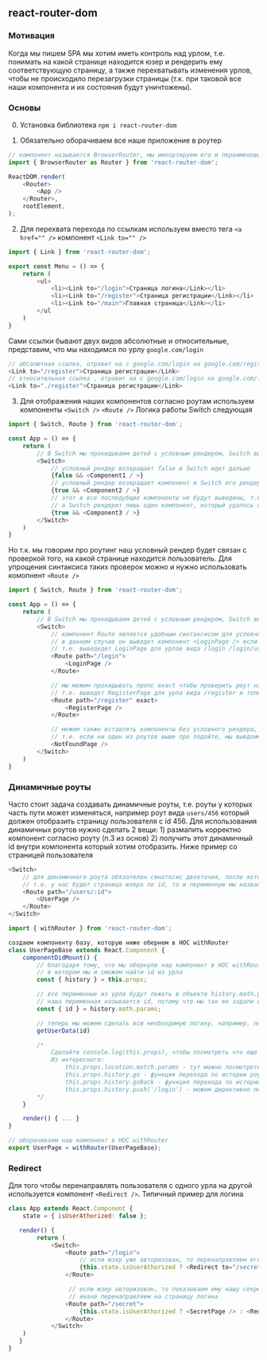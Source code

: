 ## react-router-dom

### Мотивация
Когда мы пишем SPA мы хотим иметь контроль над урлом, т.е. понимать на какой странице находится юзер и рендерить ему соответствующую страницу, а также перехватывать изменения урлов, чтобы не происходило перезагрузки страницы (т.к. при таковой все наши компонента и их состояния будут уничтожены).

### Основы

0. Установка библиотека ```npm i react-router-dom```

1. Обязательно оборачиваем все наше приложение в роутер
```javascript
// компонент называется BrowserRouter, мы импортируем его и переименовываем для удобства в просто Router
import { BrowserRouter as Router } from 'react-router-dom';

ReactDOM.render(
    <Router>
        <App />
    </Router>,
    rootElement,
);
```

2. Для перехвата перехода по ссылкам используем вместо тега ```<a href="" />``` компонент ```<Link to="" />```
```javascript
import { Link } from 'react-router-dom';

export const Menu = () => {
    return (
        <ul>
            <li><Link to="/login">Страница логина</Link></li>
            <li><Link to="/register">Страница регистрации</Link></li>
            <li><Link to="/main">Главная страница</Link></li>
        </ul
    )
}
```

Сами ссылки бывают двух видов абсолютные и относительные, представим, что мы находимся по урлу ```google.com/login```
```javascript
// абсолютная ссылка, отравит на с google.com/login на google.com/register
<Link to="/register">Страница регистрации</Link>
// относительная ссылка , отравит на с google.com/login на google.com/login/register
<Link to="./register">Страница регистрации</Link>
```

3. Для отображения наших компонентов согласно роутам используем компоненты ```<Switch />``` ```<Route />```
Логика работы Switch следующая
```javascript
import { Switch, Route } from 'react-router-dom';

const App = () => {
    return (
        // В Switch мы прокидываем детей с условным рендером, Switch выводит лишь первого, кого удалось успешно отрендерить
        <Switch>
            // условный рендер возвращает false и Switch идет дальше
            {false && <Component1 / >}
            // условный рендер возвращает компонент и Switch его рендерит
            {true && <Component2 / >}
            // этот и все последубщие компоненты не будут выведены, т.к. уже был отрендерен компонент ```<Component2 / >```
            // а Switch рендерит лишь один компонент, который удалось отрендерить первым
            {true && <Component3 / >}
        </Switch>
    )
}
```

Но т.к. мы говорим про роутинг наш условный рендер будет связан с проверкой того, на какой странице находится пользователь. Для упрощения синтаксиса таких проверок можно и нужно использовать комопнент ```<Route />```
```javascript
import { Switch, Route } from 'react-router-dom';

const App = () => {
    return (
        // В Switch мы прокидываем детей с условным рендером, Switch выводит лишь первого, кого удалось успешно отрендерить
        <Switch>
            // компонент Route является удобным синтаксисом для условного рендера
            // в данном случае он выведет компонент <LoginPage /> если наш роут НАЧИНАЕТСЯ с /login
            // т.е. выведедет LoginPage для урлов вида /login /login/user loging/2/someElse и т.д.
            <Route path="/login">
                <LoginPage />
            </Route>

            // мы можем прокидывать пропс exact чтобы проверить роут на ТОЧНОЕ СОВПАДНИЕ
            // т.е. выведет RegisterPage для урла вида /register и только для него
            <Route path="/register" exact>
                <RegisterPage />
            </Route>

            // можем также вставлять компоненты без условного рендера, например, тут мы вставили такой в самый конец
            // т.е. если ни один из роутов выше про подойте, мы вывдоим страницу <NotFoundPage />
            <NotFoundPage />
        </Switch>
    )
}
```

### Динамичные роуты
Часто стоит задача создавать динамичные роуты, т.е. роуты у которых часть пути может изменяться, например роут вида ```users/456``` который должен отобразить страницу пользователя с id 456. Для использования динамичных роутов нужно сделать 2 вещи: 1) размапить корректно компонент согласно роуту (п.3 из основ) 2) получить этот динамичный id внутри компонента который хотим отобразить. Ниже пример со страницей пользователя

```javascript
<Switch>
    // для динамичного роута обязателен синатксис двоеточия, после которого мы задаем произвольное имя переменной
    // т.е. у нас будет страница юзера по id, то и переменную мы назвали id
    <Route path="/users/:id">
        <UserPage />
    </Route>
</Switch>
```

```javascript
import { withRouter } from 'react-router-dom';

создаем компоненту базу, которую ниже обернем в HOC withRouter
class UserPageBase extends React.Component {
    componentDidMount() {
        // благодаря тому, что мы обернули наш компонент в HOC withRouter у нас появился пропс history
        // в котором мы и сможем найти id из урла
        const { history } = this.props;

        // все переменные из урла будут лежать в объекте history.math.params
        // наша переменная называется id, потому что мы так ее задали выше при мапинге роута <Route path="/users/:id">
        const { id } = history.math.params;

        // теперь мы можем сделать всю необходимую логику, например, пойти на бэк и запросить данные пользователя по id
        getUserData(id)

        /*
            Сделайте console.log(this.props), чтобы посмотреть что еще дает нам HOC withRouter
            Из интересного:
                this.props.location.match.params - тут можно посмотреть все квери параметры текущего урла
                this.props.history.go - функция перехода по истории роутов вперед (аналог браузерной кнопки вперед)
                this.props.history.goBack - функция перехода по истории роутов назад (аналог браузерной кнопки назад)
                this.props.history.push('/login') - можем директивно перейти на нужный роут, используется, если нет возможности воспользоваться компонентом <Link to="/login" />
        */
    }

    render() { ... }
}

// оборачиваем наш компонент в HOC withRouter
export UserPage = withRouter(UserPageBase);
```


### Redirect
Для того чтобы перенаправлять пользователя с одного урла на другой используется компонент ```<Redirect />```. Типичный пример для логина
```javascript
class App extends React.Component {
    state = { isUserAthorized: false };

   render() {
        return (
            <Switch>
                <Route path="/login">
                    // если юзер уже авторизован, то перенаправляем его на нашу секретную страницу
                    {this.state.isUserAthorized ? <Redirect to="/secret"> : <LoginPage />}
                </Route>

                 // если юзер авторизован, то показываем ему нашу секретную страницу
                 // иначе перенаправляем на страницу логина
                <Route path="/secret">
                    {this.state.isUserAthorized ? <SecretPage /> : <Redirect to="/login">}
                </Route>
            </Switch>
    )
   }
}
```
